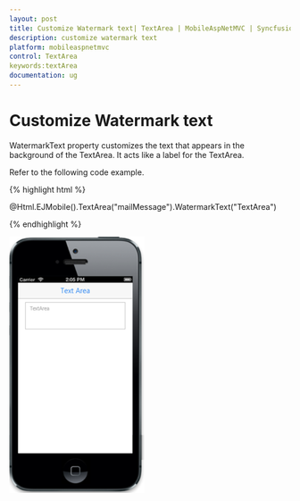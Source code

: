 ```yaml
---
layout: post
title: Customize Watermark text| TextArea | MobileAspNetMVC | Syncfusion
description: customize watermark text
platform: mobileaspnetmvc
control: TextArea
keywords:textArea
documentation: ug
---
```


# Customize Watermark text

WatermarkText property customizes the text that appears in the background of the TextArea. It acts like a label for the TextArea.

Refer to the following code example.

{% highlight html %}

@Html.EJMobile().TextArea("mailMessage").WatermarkText("TextArea")


{% endhighlight %}

![](Customize-Watermark-text_images/Customize-Watermark-text_img1.png)



